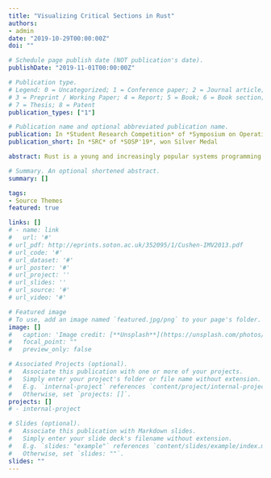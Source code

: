 ```yaml
---
title: "Visualizing Critical Sections in Rust"
authors:
- admin
date: "2019-10-29T00:00:00Z"
doi: ""

# Schedule page publish date (NOT publication's date).
publishDate: "2019-11-01T00:00:00Z"

# Publication type.
# Legend: 0 = Uncategorized; 1 = Conference paper; 2 = Journal article;
# 3 = Preprint / Working Paper; 4 = Report; 5 = Book; 6 = Book section;
# 7 = Thesis; 8 = Patent
publication_types: ["1"]

# Publication name and optional abbreviated publication name.
publication: In *Student Research Competition* of *Symposium on Operating Systems Principles 2019*, won Silver Medal
publication_short: In *SRC* of *SOSP'19*, won Silver Medal

abstract: Rust is a young and increasingly popular systems programming language aimed at providing high performance and safety. Locking mechanism in Rust is based on lifetime rules, different from other programming languages. However, lifetime rules in Rust is complex, and according to our empirical study, Rust developers are prone to introduce deadlock bugs because of misdunderstanding of critical sections of locks. We built a tool, implemented as an IDE plugin, that can correctly visualize critical sections to help Rust developers avoid such bugs.

# Summary. An optional shortened abstract.
summary: []

tags:
- Source Themes
featured: true

links: []
# - name: link
#   url: '#'
# url_pdf: http://eprints.soton.ac.uk/352095/1/Cushen-IMV2013.pdf
# url_code: '#'
# url_dataset: '#'
# url_poster: '#'
# url_project: ''
# url_slides: ''
# url_source: '#'
# url_video: '#'

# Featured image
# To use, add an image named `featured.jpg/png` to your page's folder. 
image: []
#   caption: 'Image credit: [**Unsplash**](https://unsplash.com/photos/pLCdAaMFLTE)'
#   focal_point: ""
#   preview_only: false

# Associated Projects (optional).
#   Associate this publication with one or more of your projects.
#   Simply enter your project's folder or file name without extension.
#   E.g. `internal-project` references `content/project/internal-project/index.md`.
#   Otherwise, set `projects: []`.
projects: []
# - internal-project

# Slides (optional).
#   Associate this publication with Markdown slides.
#   Simply enter your slide deck's filename without extension.
#   E.g. `slides: "example"` references `content/slides/example/index.md`.
#   Otherwise, set `slides: ""`.
slides: ""
---
```


